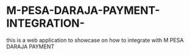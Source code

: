 # M-PESA-DARAJA-PAYMENT-INTEGRATION-
this is a web application to showcase on how to integrate with M PESA DARAJA PAYMENT 
